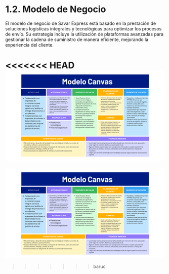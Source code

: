 # 1.2. Modelo de Negocio

El modelo de negocio de Savar Express está basado en la prestación de soluciones logísticas integrales y tecnológicas para optimizar los procesos de envío. Su estrategia incluye la utilización de plataformas avanzadas para gestionar la cadena de suministro de manera eficiente, mejorando la experiencia del cliente.

<<<<<<< HEAD
![ ](canva.png)
=======
![](canva.png)
>>>>>>> baruc

